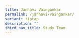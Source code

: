 ```yaml
---
title: Janhavi Vaingankar
permalink: /janhavi-vaingankar/
variant: tiptap
description: ""
third_nav_title: Study Team
---
```

